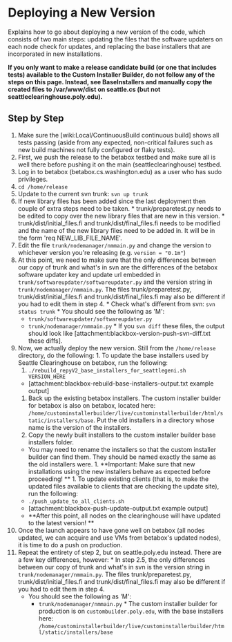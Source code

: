 # Deploying a New Version
Explains how to go about deploying a new version of the code, which consists of two main steps: updating the files that the software updaters on each node check for updates, and replacing the base installers that are incorporated in new installations.

**If you only want to make a release candidate build (or one that includes tests) available to the Custom Installer Builder, do not follow any of the steps on this page. Instead, see BaseInstallers and manually copy the created files to /var/www/dist on seattle.cs (but not seattleclearinghouse.poly.edu).**

## Step by Step
 1. Make sure the [wiki:Local/ContinuousBuild continuous build] shows all tests passing (aside from any expected, non-critical failures such as new build machines not fully configured or flaky tests).
 1. First, we push the release to the betabox testbed and make sure all is well there before pushing it on the main (seattleclearinghouse) testbed.
  1. Log in to betabox (betabox.cs.washington.edu) as a user who has sudo privileges.
  1. `cd /home/release`
  1. Update to the current svn trunk: `svn up trunk`
  1. If new library files has been added since the last deployment then couple of extra steps need to be taken. 
    * trunk/preparetest.py needs to be edited to copy over the new library files that are new in this version.
    * trunk/dist/initial_files.fi and trunk/dist/final_files.fi needs to be modified and the name of the new library files need to be added in. It will be in the form 'req NEW_LIB_FILE_NAME'.
  1. Edit the file `trunk/nodemanager/nmmain.py` and change the version to whichever version you're releasing (e.g. `version = "0.1m"`)
  1. At this point, we need to make sure that the only differences between our copy of trunk and what's in svn are the
     differences of the betabox software updater key and update url embedded in `trunk/softwareupdater/softwareupdater.py` and the version string in `trunk/nodemanager/nmmain.py`. The files trunk/preparetest.py, trunk/dist/initial_files.fi and trunk/dist/final_files.fi may also be different if you had to edit them in step 4.
    * Check what's different from svn: `svn status trunk`
    * You should see the following as 'M':
      * `trunk/softwareupdater/softwareupdater.py`
      * `trunk/nodemanager/nmmain.py`
    * If you `svn diff` these files, the output should look like [attachment:blackbox-version-push-svn-diff.txt these diffs].
  1. Now, we actually deploy the new version. Still from the `/home/release` directory, do the following:
    1. To update the base installers used by Seattle Clearinghouse on betabox, run the following:
      1. `./rebuild_repyV2_base_installers_for_seattlegeni.sh VERSION_HERE`
        * [attachment:blackbox-rebuild-base-installers-output.txt example output]
      1. Back up the existing betabox installers.  The custom installer builder for betabox is also on betabox, located here: ```/home/custominstallerbuilder/live/custominstallerbuilder/html/static/installers/base```.  Put the old installers in a directory whose name is the version of the installers.
      1. Copy the newly built installers to the custom installer builder base installers folder.
        * You may need to rename the installers so that the custom installer builder can find them.  They should be named exactly the same as the old installers were.
    1. **Important: Make sure that new installations using the new installers behave as expected before proceeding! **
    1. To update existing clients (that is, to make the updated files available to clients that are checking the update site), run the following: 
      * `./push_update_to_all_clients.sh`
      * [attachment:blackbox-push-update-output.txt example output]
      * **After this point, all nodes on the clearinghouse will have updated to the latest version! **
 1. Once the launch appears to have gone well on betabox (all nodes updated, we can acquire and use VMs from betabox's updated nodes), it is time to do a push on production.
  1. Repeat the entirety of step 2, but on seattle.poly.edu instead. There are a few key differences, however:
    * In step 2.5, the only differences between our copy of trunk and what's in svn is the version string in `trunk/nodemanager/nmmain.py`. The files trunk/preparetest.py, trunk/dist/initial_files.fi and trunk/dist/final_files.fi may also be different if you had to edit them in step 4.
      * You should see the following as 'M':
        * `trunk/nodemanager/nmmain.py`
    * The custom installer builder for production is on ```custombuilder.poly.edu```, with the base installers here: ```/home/custominstallerbuilder/live/custominstallerbuilder/html/static/installers/base```